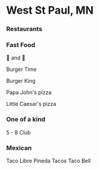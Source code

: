 # West St Paul, MN

### Restaurants

### Fast Food
:hamburger: and :pizza:

Burger Time

Burger King

Papa John's pizza

Little Caesar's pizza


### One of a kind
5 - 8 Club

### Mexican
Taco Libre
Pineda Tacos
Taco Bell
